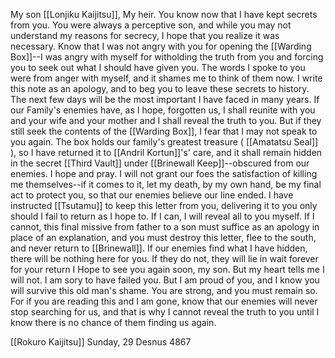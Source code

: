 My son [[Lonjiku Kaijitsu]], My heir. You know now that I have kept secrets from you. You were always a perceptive son, and while you may not understand my reasons for secrecy, I hope that you realize it was necessary. Know that I was not angry with you for opening the [[Warding Box]]--I was angry with myself for witholding the truth from you and forcing you to seek out what I should have given you. The words I spoke to you were from anger with myself, and it shames me to think of them now. I write this note as an apology, and to beg you to leave these secrets to history.
The next few days will be the most important I have faced in many years. If our Family's enemies have, as I hope, forgotten us, I shall reunite with you and your wife and your mother and I shall reveal the truth to you. But if they still seek the contents of the [[Warding Box]], I fear that I may not speak to you again. The box holds our family's greatest treasure ( [[Amatatsu Seal]] ), so I have returned it to [[Andril Kortun]]'s' care, and it shall remain hidden in the secret [[Third Vault]] under [[Brinewall Keep]]--obscured from our enemies. I hope and pray. I will not grant our foes the satisfaction of killing me themselves--if it comes to it, let my death, by my own hand, be my final act to protect you, so that our enemies believe our line ended.
I have instructed [[Tsutamu]] to keep this letter from you, delivering it to you only should I fail to return as I hope to. If I can, I will reveal all to you myself. If I cannot, this final missive from father to a son must suffice as an apology in place of an explanation, and you must destroy this letter, flee to the south, and never return to [[Brinewall]]. If our enemies find what I have hidden, there will be nothing here for you. If they do not, they will lie in wait forever for your return
I Hope to see you again soon, my son. But my heart tells me I will not. I am sory to have failed you. But I am proud of you, and I know you will survive this old man's shame. You are strong, and you must remain so. For if you are reading this and I am gone, know that our enemies will never stop searching for us, and that is why I cannot reveal the truth to you until I know there is no chance of them finding us again.

[[Rokuro Kaijitsu]]
Sunday, 29 Desnus 4867